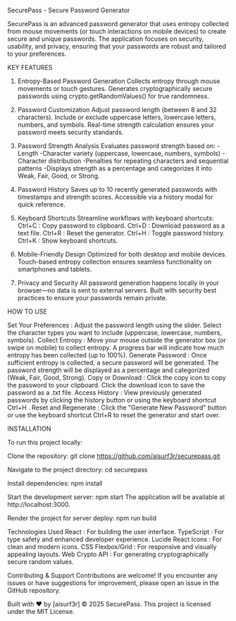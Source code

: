 SecurePass - Secure Password Generator

SecurePass is an advanced password generator that uses entropy collected from mouse movements (or touch interactions on mobile devices) to create secure and unique passwords. The application focuses on security, usability, and privacy, ensuring that your passwords are robust and tailored to your preferences.

KEY FEATURES

1. Entropy-Based Password Generation
Collects entropy through mouse movements or touch gestures.
Generates cryptographically secure passwords using crypto.getRandomValues() for true randomness.

2. Password Customization
Adjust password length (between 8 and 32 characters).
Include or exclude uppercase letters, lowercase letters, numbers, and symbols.
Real-time strength calculation ensures your password meets security standards.

3. Password Strength Analysis
Evaluates password strength based on:
-Length
-Character variety (uppercase, lowercase, numbers, symbols)
-Character distribution
-Penalties for repeating characters and sequential patterns
-Displays strength as a percentage and categorizes it into Weak, Fair, Good, or Strong.

4. Password History
Saves up to 10 recently generated passwords with timestamps and strength scores.
Accessible via a history modal for quick reference.

5. Keyboard Shortcuts
Streamline workflows with keyboard shortcuts:
Ctrl+C : Copy password to clipboard.
Ctrl+D : Download password as a text file.
Ctrl+R : Reset the generator.
Ctrl+H : Toggle password history.
Ctrl+K : Show keyboard shortcuts.

6. Mobile-Friendly Design
Optimized for both desktop and mobile devices.
Touch-based entropy collection ensures seamless functionality on smartphones and tablets.

7. Privacy and Security
All password generation happens locally in your browser—no data is sent to external servers.
Built with security best practices to ensure your passwords remain private.

HOW TO USE

Set Your Preferences : Adjust the password length using the slider.
Select the character types you want to include (uppercase, lowercase, numbers, symbols).
Collect Entropy : Move your mouse outside the generator box (or swipe on mobile) to collect entropy.
A progress bar will indicate how much entropy has been collected (up to 100%).
Generate Password : Once sufficient entropy is collected, a secure password will be generated.
The password strength will be displayed as a percentage and categorized (Weak, Fair, Good, Strong).
Copy or Download : Click the copy icon to copy the password to your clipboard.
Click the download icon to save the password as a .txt file.
Access History : View previously generated passwords by clicking the history button or using the keyboard shortcut Ctrl+H .
Reset and Regenerate : Click the "Generate New Password" button or use the keyboard shortcut Ctrl+R to reset the generator and start over.

INSTALLATION 

To run this project locally:

Clone the repository: git clone https://github.com/aisurf3r/securepass.git

Navigate to the project directory: cd securepass

Install dependencies: npm install

Start the development server: npm start 
The application will be available at http://localhost:3000.

Render the project for server deploy: npm run build

Technologies Used
React : For building the user interface.
TypeScript : For type safety and enhanced developer experience.
Lucide React Icons : For clean and modern icons.
CSS Flexbox/Grid : For responsive and visually appealing layouts.
Web Crypto API : For generating cryptographically secure random values.

Contributing & Support
Contributions are welcome! If you encounter any issues or have suggestions for improvement, please open an issue in the GitHub repository.


 Built with ❤️ by [aisurf3r]
© 2025 SecurePass. This project is licensed under the MIT License. 